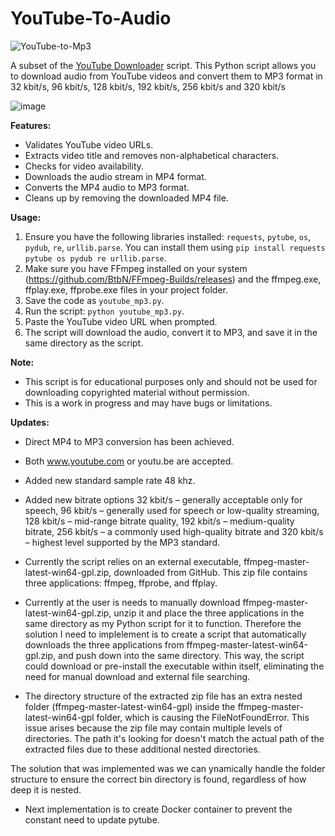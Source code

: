 # YouTube-To-Audio
![YouTube-to-Mp3](https://github.com/user-attachments/assets/625ae3b6-8d27-4710-9571-dbd4f38a6d4a)

A subset of the [YouTube Downloader](https://github.com/gappeah/YouTube-Downloader-Pro) script. This Python script allows you to download audio from YouTube videos and convert them to MP3 format in 32 kbit/s, 96 kbit/s, 128 kbit/s, 192 kbit/s, 256 kbit/s and 320 kbit/s

![image](https://github.com/user-attachments/assets/75a737b6-abe2-4374-8609-a5111e669e4c)


**Features:**

* Validates YouTube video URLs.
* Extracts video title and removes non-alphabetical characters.
* Checks for video availability.
* Downloads the audio stream in MP4 format.
* Converts the MP4 audio to MP3 format.
* Cleans up by removing the downloaded MP4 file.

**Usage:**
1. Ensure you have the following libraries installed: `requests`, `pytube`, `os`, `pydub`, `re`, `urllib.parse`. You can install them using `pip install requests pytube os pydub re urllib.parse`.
2. Make sure you have FFmpeg installed on your system (https://github.com/BtbN/FFmpeg-Builds/releases) and the ffmpeg.exe, ffplay.exe, ffprobe.exe files in your project folder.
3. Save the code as `youtube_mp3.py`.
4. Run the script: `python youtube_mp3.py`.
5. Paste the YouTube video URL when prompted.
6. The script will download the audio, convert it to MP3, and save it in the same directory as the script.

**Note:**
* This script is for educational purposes only and should not be used for downloading copyrighted material without permission.
* This is a work in progress and may have bugs or limitations.

**Updates:**
* Direct MP4 to MP3 conversion has been achieved.
* Both www.youtube.com or youtu.be are accepted.
* Added new standard sample rate 48 khz.
* Added new bitrate options 32 kbit/s – generally acceptable only for speech, 96 kbit/s – generally used for speech or low-quality streaming, 128 kbit/s – mid-range bitrate quality, 192 kbit/s – medium-quality bitrate, 256 kbit/s – a commonly used high-quality bitrate and 320 kbit/s – highest level supported by the MP3 standard.
* Currently the script relies on an external executable, ffmpeg-master-latest-win64-gpl.zip, downloaded from GitHub. This zip file contains three applications: ffmpeg, ffprobe, and ffplay.
* Currently at the user is needs to manually download ffmpeg-master-latest-win64-gpl.zip, unzip it and place the three applications in the same directory as my Python script for it to function. Therefore the solution I need to implelement is to create a script that automatically downloads the three applications from ffmpeg-master-latest-win64-gpl.zip, and push down into the same directory. This way, the script could download or pre-install the executable within itself, eliminating the need for manual download and external file searching.

* The directory structure of the extracted zip file has an extra nested folder (ffmpeg-master-latest-win64-gpl) inside the ffmpeg-master-latest-win64-gpl folder, which is causing the FileNotFoundError. This issue arises because the zip file may contain multiple levels of directories. The path it's looking for doesn't match the actual path of the extracted files due to these additional nested directories.

The solution that was  implemented was we can ynamically handle the folder structure to ensure the correct bin directory is found, regardless of how deep it is nested.

* Next implementation is to create Docker container to prevent the constant need to update pytube.
